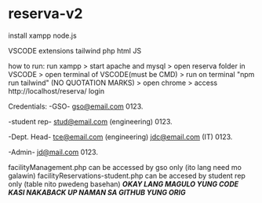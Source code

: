 # reserva-v2
install
  xampp
  node.js

VSCODE extensions
  tailwind
  php
  html
  JS


how to run:
run xampp > start apache and mysql > open reserva folder in VSCODE > open terminal of VSCODE(must be CMD) >
run on terminal "npm run tailwind" (NO QUOTATION MARKS) > open chrome > access http://localhost/reserva/
login

Credentials:
-GSO-
gso@email.com
0123.

-student rep-
stud@email.com (engineering)
0123.

-Dept. Head-
tce@email.com (engineering)
jdc@email.com (IT)
0123.

-Admin-
jd@mail.com
0123.


facilityManagement.php can be accessed by gso only (ito lang need mo galawin)
facilityReservations-student.php can be accesed by student rep only (table nito pwedeng basehan) 
***OKAY LANG MAGULO YUNG CODE KASI NAKABACK UP NAMAN SA GITHUB YUNG ORIG***

